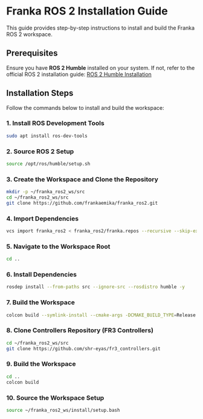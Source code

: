# Franka ROS 2 Installation Guide

This guide provides step-by-step instructions to install and build the Franka ROS 2 workspace.

## Prerequisites
Ensure you have **ROS 2 Humble** installed on your system. If not, refer to the official ROS 2 installation guide: [ROS 2 Humble Installation](https://docs.ros.org/en/humble/Installation.html)

## Installation Steps
Follow the commands below to install and build the workspace:

### 1. Install ROS Development Tools
```bash
sudo apt install ros-dev-tools
```

### 2. Source ROS 2 Setup
```bash
source /opt/ros/humble/setup.sh
```

### 3. Create the Workspace and Clone the Repository
```bash
mkdir -p ~/franka_ros2_ws/src
cd ~/franka_ros2_ws/src
git clone https://github.com/frankaemika/franka_ros2.git
```

### 4. Import Dependencies
```bash
vcs import franka_ros2 < franka_ros2/franka.repos --recursive --skip-existing
```

### 5. Navigate to the Workspace Root
```bash
cd ..
```

### 6. Install Dependencies
```bash
rosdep install --from-paths src --ignore-src --rosdistro humble -y
```

### 7. Build the Workspace
```bash
colcon build --symlink-install --cmake-args -DCMAKE_BUILD_TYPE=Release
```

### 8. Clone Controllers Repository (FR3 Controllers)
```bash
cd ~/franka_ros2_ws/src
git clone https://github.com/shr-eyas/fr3_controllers.git
```

### 9. Build the Workspace
```bash
cd ..
colcon build 
```

### 10. Source the Workspace Setup
```bash
source ~/franka_ros2_ws/install/setup.bash
```
